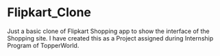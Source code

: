 # Flipkart_Clone
Just a basic clone of Flipkart Shopping app to show the interface of the Shopping site.
I have created this as a Project assigned during Internship Program of TopperWorld.
